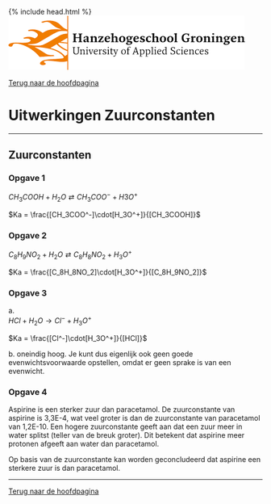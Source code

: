 {% include head.html %}
![Hanze](../hanze/hanze.png)

[Terug naar de hoofdpagina ](../index.md)

# Uitwerkingen Zuurconstanten 

---

## Zuurconstanten

### Opgave 1

$CH_3COOH + H_2O \rightleftarrows CH_3COO^- + H3O^+$  

$Ka = \frac{[CH_3COO^-]\cdot[H_3O^+]}{[CH_3COOH]}$  


### Opgave 2

$C_8H_9NO_2 + H_2O \rightleftarrows C_8H_8NO_2 + H_3O^+$  

$Ka = \frac{[C_8H_8NO_2]\cdot[H_3O^+]}{[C_8H_9NO_2]}$  

### Opgave 3

a.  
$HCl + H_2O \rightarrow Cl^- + H_3O^+$  

$Ka = \frac{[Cl^-]\cdot[H_3O^+]}{[HCl]}$  

b. oneindig hoog. Je kunt dus eigenlijk ook geen goede evenwichtsvoorwaarde opstellen, omdat er geen sprake is van een evenwicht.  

### Opgave 4


Aspirine is een sterker zuur dan paracetamol. De zuurconstante van aspirine is 3,3E-4, wat veel groter is dan de zuurconstante van paracetamol van 1,2E-10. Een hogere zuurconstante geeft aan dat een zuur meer in water splitst (teller van de breuk groter). Dit betekent dat aspirine meer protonen afgeeft aan water dan paracetamol.  

Op basis van de zuurconstante kan worden geconcludeerd dat aspirine een sterkere zuur is dan paracetamol.  


--- 

[Terug naar de hoofdpagina ](../index.md)

